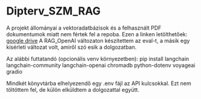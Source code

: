 # Dipterv_SZM_RAG

A projekt állományai a vektoradatbázisok és a felhasznált PDF dokumentumok miatt nem fértek fel a repoba.
Ezen a linken letölthetőek: [google drive](https://drive.google.com/drive/folders/1le6lw988GPmSxG6p3hbPoaQ0Ps7f7smF?usp=sharing) 
A RAG_OpenAI változaton készítettem az eval-t, a másik egy kísérleti változat volt, amiről szó esik a dolgozatban.

Az alábbi futtatandó (opcionális venv környezetben):
pip install langchain langchain-community langchain-openai chromadb python-dotenv voyageai gradio

Mindkét könyvtárba elhelyezendő egy .env fájl az API kulcsokkal. Ezt nem töltöttem fel, de külön elküldtem a dolgozattal együtt.


